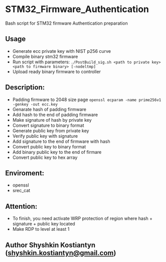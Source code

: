 # STM32_Firmware_Authentication
Bash script for STM32 firmware Authentication preparation 

## Usage
* Generate ecc private key with NIST p256 curve
* Compile binary stm32 firmware
* Run script with parameters:
  `./PostBuild_sig.sh <path to private key> <path to firmware binary> [-nodeltmp]`
* Upload ready binary firmware to controller

## Description: 
* Padding firmware to 2048 size page `openssl ecparam -name prime256v1 -genkey -out ecc.key`
* Genarate hash of padding firmware
* Add hash to the end of padding firmware
* Make signature of hash by private key
* Convert signature to binary format
* Generate public key from private key
* Verify public key with signature
* Add signature to the end of firmware with hash
* Convert public key to binary format
* Add binary public key to the end of firmare
* Convert public key to hex array

## Enviroment:
- openssl
- srec_cat

## Attention:
* To finish, you need activate WRP protection of region where hash + signature + public key located
* Make RDP to level at least 1

## Author Shyshkin Kostiantyn (shyshkin.kostiantyn@gmail.com)
